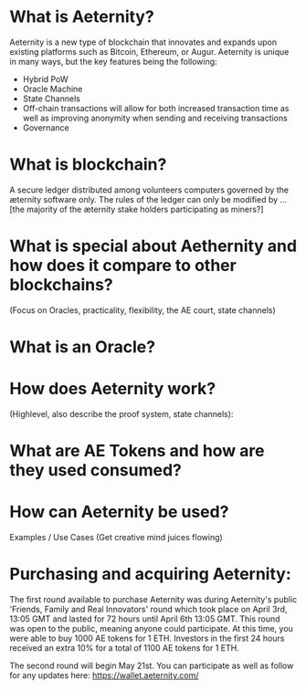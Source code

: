 # What is Aeternity?

Aeternity is a new type of blockchain that innovates and expands upon existing platforms such as Bitcoin, Ethereum, or Augur. Aeternity is unique in many ways, but the key features being the following:

- Hybrid PoW
- Oracle Machine 
- State Channels
- Off-chain transactions will allow for both increased transaction time as well as improving anonymity when sending and receiving transactions
- Governance

# What is blockchain?

A secure ledger distributed among volunteers computers governed by the æternity software only. The rules of the ledger can only be modified by ... [the majority of the æternity stake holders participating as miners?]

# What is special about Aethernity and how does it compare to other blockchains?
(Focus on Oracles, practicality, flexibility, the AE court, state channels)
# What is an Oracle?
# How does Aeternity work?
(Highlevel, also describe the proof system, state channels):
# What are AE Tokens and how are they used consumed?
# How can Aeternity be used?
Examples / Use Cases (Get creative mind juices flowing)
# Purchasing and acquiring Aeternity: 

The first round available to purchase Aeternity was during Aeternity's public 'Friends, Family and Real Innovators' round which took place on April 3rd, 13:05 GMT and lasted for 72 hours until April 6th 13:05 GMT. This round was open to the public, meaning anyone could participate. At this time, you were able to buy 1000 AE tokens for 1 ETH. Investors in the first 24 hours received an extra 10% for a total of 1100 AE tokens for 1 ETH. 

The second round will begin May 21st. You can participate as well as follow for any updates here: https://wallet.aeternity.com/